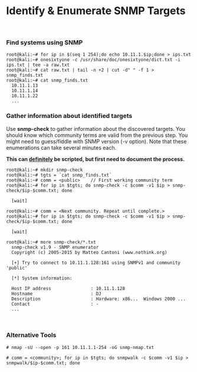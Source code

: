 Identify & Enumerate SNMP Targets
================================================================================

<br>

### Find systems using SNMP

```
root@kali:~# for ip in $(seq 1 254);do echo 10.11.1.$ip;done > ips.txt
root@kali:~# onesixtyone -c /usr/share/doc/onesixtyone/dict.txt -i ips.txt | tee -a raw.txt
root@kali:~# cat raw.txt | tail -n +2 | cut -d" " -f 1 > snmp_finds.txt
root@kali:~# cat snmp_finds.txt
  10.11.1.13
  10.11.1.14
  10.11.1.22
  ...
```

### Gather information about identified targets

Use **snmp-check** to gather information about the discovered targets. You should know which community terms are valid from the previous step. You might need to guess/fiddle with SNMP version (-v option). Note that these enumerations can take several minutes each.

**This can <u>definitely</u> be scripted, but first need to document the process.**

```
root@kali:~# mkdir snmp-check
root@kali:~# tgts = `cat snmp_finds.txt`
root@kali:~# comm = <public>    // First working community term
root@kali:~# for ip in $tgts; do snmp-check -c $comm -v1 $ip > snmp-check/$ip-$comm.txt; done

  [wait]

root@kali:~# comm = <Next community. Repeat until complete.>
root@kali:~# for ip in $tgts; do snmp-check -c $comm -v1 $ip > snmp-check/$ip-$comm.txt; done

  [wait]

root@kali:~# more snmp-check/*.txt
  snmp-check v1.9 - SNMP enumerator
  Copyright (c) 2005-2015 by Matteo Cantoni (www.nothink.org)
  
  [+] Try to connect to 10.11.1.128:161 using SNMPv1 and community 'public'
  
  [*] System information:
  
  Host IP address               : 10.11.1.128
  Hostname                      : DJ
  Description                   : Hardware: x86...  Windows 2000 ...
  Contact                       : -
  ...
```

<br>

### Alternative Tools

```
# nmap -sU --open -p 161 10.11.1.1-254 -oG snmp-nmap.txt
```

```
# comm = <community>; for ip in $tgts; do snmpwalk -c $comm -v1 $ip > snmpwalk/$ip-$comm.txt; done
```

<br>